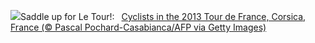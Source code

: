 ![](https://www.bing.com/th?id=OHR.TourCorsica_EN-US3437831281_UHD.jpg&w=1000)Saddle up for Le Tour!:&nbsp;&ensp;[Cyclists in the 2013 Tour de France, Corsica, France (© Pascal Pochard-Casabianca/AFP via Getty Images)](https://www.bing.com/th?id=OHR.TourCorsica_EN-US3437831281_UHD.jpg)
<br><br/>
